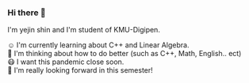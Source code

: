 ### Hi there 👋

I'm yejin shin and I'm student of KMU-Digipen.  

:relaxed:	I'm currently learning about C++ and Linear Algebra.  
:thinking: I'm thinking about how to do better (such as C++, Math, English.. ect)  
:mask: I want this pandemic close soon.  
:hugs: I'm really looking forward in this semester!
